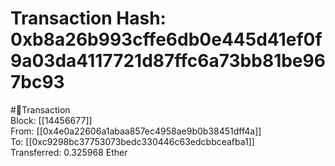 
Transaction Hash: 0xb8a26b993cffe6db0e445d41ef0f9a03da4117721d87ffc6a73bb81be967bc93
====================================================================================
  
#💸Transaction  
Block: [[14456677]]  
From: [[0x4e0a22606a1abaa857ec4958ae9b0b38451dff4a]]  
To: [[0xc9298bc37753073bedc330446c63edcbbceafba1]]  
Transferred: 0.325968 Ether